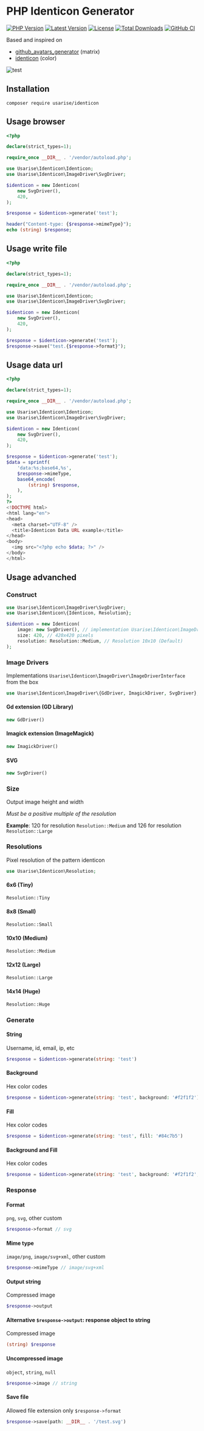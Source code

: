 # PHP Identicon Generator

[![PHP Version](https://img.shields.io/packagist/dependency-v/usarise/identicon/php.svg?colorB=%238892BF&style=flat-square&logo=php&logoColor=fff)](https://php.net)
[![Latest Version](https://img.shields.io/github/v/release/usarise/identicon-php.svg?style=flat-square&logo=semver)](https://github.com/usarise/identicon-php/releases)
[![License](https://img.shields.io/github/license/usarise/identicon-php?style=flat-square&colorB=darkcyan&logo=unlicense&logoColor=fff)](LICENSE)
[![Total Downloads](https://img.shields.io/packagist/dt/usarise/identicon.svg?style=flat-square&logo=packagist&logoColor=fff)](https://packagist.org/packages/usarise/identicon)
[![GitHub CI](https://img.shields.io/github/actions/workflow/status/usarise/identicon-php/ci.yml?style=flat-square&logo=github&label=GitHub%20CI)](https://github.com/usarise/identicon-php/actions/workflows/ci.yml)

Based and inspired on
- [github_avatars_generator](https://github.com/avdosev/github_avatars_generator) (matrix)
- [identicon](https://github.com/dgraham/identicon) (color)

![test](https://user-images.githubusercontent.com/7043681/236885701-fc99d5e4-0d6e-488d-82f7-dddefb9335d2.png)

## Installation

```
composer require usarise/identicon
```

## Usage browser
```php
<?php

declare(strict_types=1);

require_once __DIR__ . '/vendor/autoload.php';

use Usarise\Identicon\Identicon;
use Usarise\Identicon\ImageDriver\SvgDriver;

$identicon = new Identicon(
    new SvgDriver(),
    420,
);

$response = $identicon->generate('test');

header("Content-type: {$response->mimeType}");
echo (string) $response;
```

## Usage write file
```php
<?php

declare(strict_types=1);

require_once __DIR__ . '/vendor/autoload.php';

use Usarise\Identicon\Identicon;
use Usarise\Identicon\ImageDriver\SvgDriver;

$identicon = new Identicon(
    new SvgDriver(),
    420,
);

$response = $identicon->generate('test');
$response->save("test.{$response->format}");
```

## Usage data url
```php
<?php

declare(strict_types=1);

require_once __DIR__ . '/vendor/autoload.php';

use Usarise\Identicon\Identicon;
use Usarise\Identicon\ImageDriver\SvgDriver;

$identicon = new Identicon(
    new SvgDriver(),
    420,
);

$response = $identicon->generate('test');
$data = sprintf(
    'data:%s;base64,%s',
    $response->mimeType,
    base64_encode(
        (string) $response,
    ),
);
?>
<!DOCTYPE html>
<html lang="en">
<head>
  <meta charset="UTF-8" />
  <title>Identicon Data URL example</title>
</head>
<body>
  <img src="<?php echo $data; ?>" />
</body>
</html>
```

## Usage advanched
### Construct
```php
use Usarise\Identicon\ImageDriver\SvgDriver;
use Usarise\Identicon\{Identicon, Resolution};

$identicon = new Identicon(
    image: new SvgDriver(), // implementation Usarise\Identicon\ImageDriver\ImageDriverInterface
    size: 420, // 420x420 pixels
    resolution: Resolution::Medium, // Resolution 10x10 (Default)
);
```
### Image Drivers
Implementations `Usarise\Identicon\ImageDriver\ImageDriverInterface` from the box
```php
use Usarise\Identicon\ImageDriver\{GdDriver, ImagickDriver, SvgDriver};
```
#### Gd extension (GD Library)
```php
new GdDriver()
```
#### Imagick extension (ImageMagick)
```php
new ImagickDriver()
```
#### SVG
```php
new SvgDriver()
```
### Size
Output image height and width

*Must be a positive multiple of the resolution*

**Example**: 120 for resolution `Resolution::Medium`
and
126 for resolution `Resolution::Large`
### Resolutions
Pixel resolution of the pattern identicon
```php
use Usarise\Identicon\Resolution;
```
#### 6x6 (Tiny)
```php
Resolution::Tiny
```
#### 8x8 (Small)
```php
Resolution::Small
```
#### 10x10 (Medium)
```php
Resolution::Medium
```
#### 12x12 (Large)
```php
Resolution::Large
```
#### 14x14 (Huge)
```php
Resolution::Huge
```
### Generate
#### String
Username, id, email, ip, etc
```php
$response = $identicon->generate(string: 'test')
```
#### Background
Hex color codes
```php
$response = $identicon->generate(string: 'test', background: '#f2f1f2')
```
#### Fill
Hex color codes
```php
$response = $identicon->generate(string: 'test', fill: '#84c7b5')
```
#### Background and Fill
Hex color codes
```php
$response = $identicon->generate(string: 'test', background: '#f2f1f2', fill: '#84c7b5')
```
### Response
#### Format
`png`, `svg`, other custom
```php
$response->format // svg
```
#### Mime type
`image/png`, `image/svg+xml`, other custom
```php
$response->mimeType // image/svg+xml
```
#### Output string
Compressed image
```php
$response->output
```
#### Alternative `$response->output`: response object to string
Compressed image
```php
(string) $response
```
#### Uncompressed image
`object`, `string`, `null`
```php
$response->image // string
```
#### Save file
Allowed file extension only `$response->format`
```php
$response->save(path: __DIR__ . '/test.svg')
```
